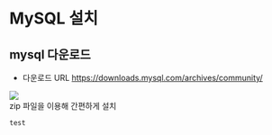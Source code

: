 # MySQL 설치  
## mysql 다운로드  
- 다운로드 URL https://downloads.mysql.com/archives/community/

![](https://drive.google.com/uc?export=view&id=1pmUGdQrvm590NR03J-fgs60JtoorH3x8)  
zip 파일을 이용해 간편하게 설치  

```
test
```


